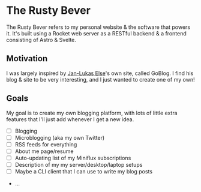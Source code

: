 # The Rusty Bever

The Rusty Bever refers to my personal website & the software that powers it.
It's built using a Rocket web server as a RESTful backend & a frontend
consisting of Astro & Svelte.

## Motivation

I was largely inspired by [Jan-Lukas Else](https://jlelse.dev/)'s own site,
called GoBlog. I find his blog & site to be very interesting, and I just wanted
to create one of my own!

## Goals

My goal is to create my own blogging platform, with lots of little extra
features that I'll just add whenever I get a new idea.

- [ ] Blogging
- [ ] Microblogging (aka my own Twitter)
- [ ] RSS feeds for everything
- [ ] About me page/resume
- [ ] Auto-updating list of my Miniflux subscriptions
- [ ] Description of my my server/desktop/laptop setups
- [ ] Maybe a CLI client that I can use to write my blog posts
- ...
